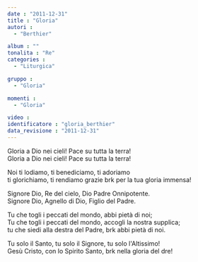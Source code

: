 ```yaml
---
date : "2011-12-31"
title : "Gloria"
autori : 
  - "Berthier"

album : ""
tonalita : "Re"
categories : 
  - "Liturgica"

gruppo : 
  - "Gloria"

momenti : 
  - "Gloria"

video : 
identificatore : "gloria_berthier"
data_revisione : "2011-12-31"
---
```

  
  
Gloria a Dio nei cieli! Pace su tutta la terra!  
Gloria a Dio nei cieli! Pace su tutta la terra!  
  
  
  
Noi ti lodiamo, ti benediciamo,  ti adoriamo  
ti glorichiamo, ti rendiamo grazie brk per la tua gloria immensa!  
  
  
  
Signore Dio, Re del cielo, Dio Padre Onnipotente.  
Signore Dio, Agnello di Dio, Figlio del Padre.  
  
  
  
Tu che togli i peccati del mondo, abbi pietà di noi;  
Tu che togli i peccati del mondo, accogli la nostra supplica;  
tu che siedi alla destra del Padre, brk abbi pietà di noi.  
  
  
  
Tu solo il Santo, tu solo il Signore, tu solo l'Altissimo!  
Gesù Cristo, con lo Spirito Santo, brk nella gloria del dre!  
  
  
  
  
